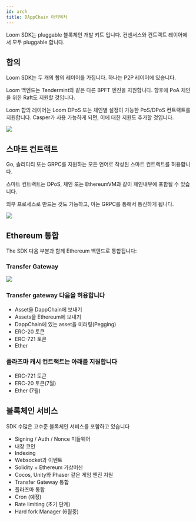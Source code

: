 ```yaml
---
id: arch
title: DAppChain 아키텍처
---
```

Loom SDK는 pluggable 블록체인 개발 키트 입니다. 컨센서스와 컨트랙트 레이어에서 모두 pluggable 합니다.

## 합의

Loom SDK는 두 개의 합의 레이어를 가집니다. 하나는 P2P 레이어에 있습니다.

Loom 백엔드는 Tendermint와 같은 다른 BPFT 엔진을 지원합니다. 향후에 PoA 체인을 위한 Raft도 지원할 것입니다.

Loom 합의 레이어는 Loom DPoS 또는 체인별 설정이 가능한 PoS/DPoS 컨트랙트를 지원합니다. Casper가 사용 가능하게 되면, 이에 대한 지원도 추가할 것입니다.

![](/developers/img/loom-sdk-arch-overview.jpg)

## 스마트 컨트랙트

Go, 솔리디티 또는 GRPC를 지원하는 모든 언어로 작성된 스마트 컨트랙트를 허용합니다.

스마트 컨트랙트는 DPoS, 체인 또는 EthereumVM과 같이 체인내부에 포함될 수 있습니다.

외부 프로세스로 만드는 것도 가능하고, 이는 GRPC를 통해서 통신하게 됩니다.

![](/developers/img/loom-sdk-arch-contracts.jpg)

## Ethereum 통합

The SDK 다음 부분과 함께 Ethereum 백엔드로 통합됩니다:

### Transfer Gateway

![](/developers/img/loom-sdk-arch-plasma.jpg)

### Transfer gateway 다음을 허용합니다

* Asset을 DappChain에 보내기
* Assets을 Ethereum에 보내기
* DappChain에 있는 asset을 미러링(Pegging)
* ERC-20 토큰
* ERC-721 토큰
* Ether 

### 플라즈마 캐시 컨트랙트는 아래를 지원합니다

* ERC-721 토큰
* ERC-20 토큰(7월)
* Ether (7월)

## 블록체인 서비스

SDK 수많은 고수준 블록체인 서비스를 포함하고 있습니다

* Signing / Auth / Nonce 미들웨어
* 내장 코인
* Indexing
* Websocket과 이벤트
* Solidity + Ethereum 가상머신
* Cocos, Unity와 Phaser 같은 게임 엔진 지원
* Transfer Gateway 통합
* 플라즈마 통합
* Cron (예정)
* Rate limiting (초기 단계)
* Hard fork Manager (6월중)